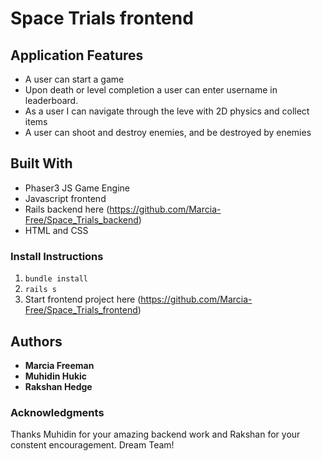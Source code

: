 # Space Trials frontend


## Application Features
* A user can start a game
* Upon death or level completion a user can enter username in leaderboard.
* As a user I can navigate through the leve with 2D physics and collect items
* A user can shoot and destroy enemies, and be destroyed by enemies

## Built With
* Phaser3 JS Game Engine
* Javascript frontend
* Rails backend here (https://github.com/Marcia-Free/Space_Trials_backend)
* HTML and CSS


### Install Instructions
1. ```bundle install```
2. ```rails s```
3. Start frontend project here (https://github.com/Marcia-Free/Space_Trials_frontend)


## Authors
* **Marcia Freeman**
* **Muhidin Hukic**
* **Rakshan Hedge**


### Acknowledgments
Thanks Muhidin for your amazing backend work and Rakshan for your constent encouragement. Dream Team!
